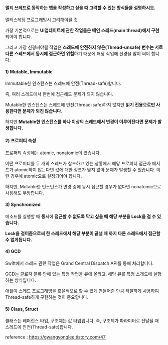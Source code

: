 #### 멀티 쓰레드로 동작하는 앱을 작성하고 싶을 때 고려할 수 있는 방식들을 설명하시오.

 멀티스레딩 프로그래밍시 고려해야될 것

가장 기본적으로는 **UI업데이트에 관한 작업들은 메인 스레드(main thread)에서 구현**되어야 합니다. 

그리고 가장 신경써야될 작업은 **스레드에 안전하지 않은(Thread-unsafe) 변수는 서로 다른 스레드에서 동시에 접근하면 위험**하기 때문에 해당 작업에 신경을 많이 써야 합니다.



#### 1) Mutable, Immutable 

Immutable한 인스턴스는 스레드에 안전(Thread-safe)합니다. 

즉, 여러 스레드에서 한번에 접근해도 문제가 되지 않습니다.  

Mutable한 인스턴스는 스레드에 안전(Thread-safe)하지 않지만 **읽기 전용으로만 사용한다면 문제가 되진 않습니다**.

하지만 **Mutable한 인스턴스를 하나 이상의 스레드에서 변경이 이루어진다면 문제가 발생합니다.**  

#### 2) 프로퍼티 속성

프로퍼티 속성에는 atomic, nonatomic이 있습니다. 

어떤 프로퍼티를 두 개의 스레드가 참조하고 있는 상황에서 해당 프로퍼티 접근자 메서드가 atomic하지 않는다면 값에 대한 싱크가 맞지 않아 문제가 발생할 수 있습니다. 이런 경우에 atomic으로 설정되어야 합니다. 

하지만, Mutable한 인스턴스가 변경 중에 동시 접근할 경우가 없다면 nonatomic으로 사용해도 무방합니다. 

#### 3) Synchronized

메소드를 실행할 때 **동시에 접근할 수 없도록 막고 싶을 때 해당 부분을 Lock을 걸 수 있습니다.** 

**Lock을 걸어줌으로써 한 스레드에서 해당 부분이 끝낼 때 까지 다른 스레드에서 접근할 수 없게됩니다.**

#### 4) GCD

Swift에서 스레드 관련 작업은 Grand Central Dispatch API를 통해 처리합니다.

GCD는 클로저 블록 안에 있는 특정 작업을 큐에 올리고, 해당 큐를 특정 스레드에 실행하는 방식입니다. 

애플이 스레드 프로그래밍을 효율적으로 할 수 있게 만들어준 만큼 적절하게 사용하여 Thread-safe하게 구현하는 것이 중요합니다.

#### 5) Class, Struct

클래스는 레퍼런스 타입, 구조체는 값 타입입니다. 즉, 구조체가 파라미터로 전달될 때 스레드에 안전(Thread-safe)합니다.

 

reference : https://gwangyonglee.tistory.com/47